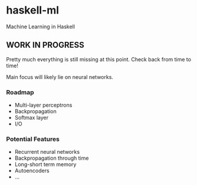 # haskell-ml
Machine Learning in Haskell

## WORK IN PROGRESS
Pretty much everything is still missing at this point. Check back from time to time!

Main focus will likely lie on neural networks.

### Roadmap
* Multi-layer perceptrons
* Backpropagation
* Softmax layer
* I/O

### Potential Features
* Recurrent neural networks
* Backpropagation through time
* Long-short term memory
* Autoencoders
* ...
